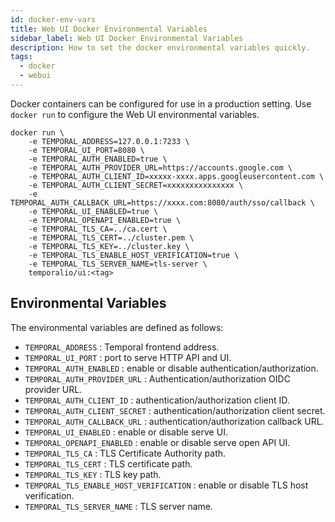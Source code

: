 ```yaml
---
id: docker-env-vars
title: Web UI Docker Environmental Variables
sidebar_label: Web UI Docker Environmental Variables
description: How to set the docker environmental variables quickly.
tags:
  - docker
  - webui
---
```


Docker containers can be configured for use in a production setting.
Use `docker run` to configure the Web UI environmental variables.

```
docker run \
    -e TEMPORAL_ADDRESS=127.0.0.1:7233 \
    -e TEMPORAL_UI_PORT=8080 \
    -e TEMPORAL_AUTH_ENABLED=true \
    -e TEMPORAL_AUTH_PROVIDER_URL=https://accounts.google.com \
    -e TEMPORAL_AUTH_CLIENT_ID=xxxxx-xxxx.apps.googleusercontent.com \
    -e TEMPORAL_AUTH_CLIENT_SECRET=xxxxxxxxxxxxxxx \
    -e TEMPORAL_AUTH_CALLBACK_URL=https://xxxx.com:8080/auth/sso/callback \
    -e TEMPORAL_UI_ENABLED=true \
    -e TEMPORAL_OPENAPI_ENABLED=true \
    -e TEMPORAL_TLS_CA=../ca.cert \
    -e TEMPORAL_TLS_CERT=../cluster.pem \
    -e TEMPORAL_TLS_KEY=../cluster.key \
    -e TEMPORAL_TLS_ENABLE_HOST_VERIFICATION=true \
    -e TEMPORAL_TLS_SERVER_NAME=tls-server \
    temporalio/ui:<tag>
```

## Environmental Variables

The environmental variables are defined as follows:

- `TEMPORAL_ADDRESS` : Temporal frontend address.
- `TEMPORAL_UI_PORT` : port to serve HTTP API and UI.
- `TEMPORAL_AUTH_ENABLED` : enable or disable authentication/authorization.
- `TEMPORAL_AUTH_PROVIDER_URL` : Authentication/authorization OIDC provider URL.
- `TEMPORAL_AUTH_CLIENT_ID` : authentication/authorization client ID.
- `TEMPORAL_AUTH_CLIENT_SECRET` : authentication/authorization client secret.
- `TEMPORAL_AUTH_CALLBACK_URL` : authentication/authorization callback URL.
- `TEMPORAL_UI_ENABLED` : enable or disable serve UI.
- `TEMPORAL_OPENAPI_ENABLED` : enable or disable serve open API UI.
- `TEMPORAL_TLS_CA` : TLS Certificate Authority path.
- `TEMPORAL_TLS_CERT` : TLS certificate path.
- `TEMPORAL_TLS_KEY` : TLS key path.
- `TEMPORAL_TLS_ENABLE_HOST_VERIFICATION` : enable or disable TLS host verification.
- `TEMPORAL_TLS_SERVER_NAME` : TLS server name.
